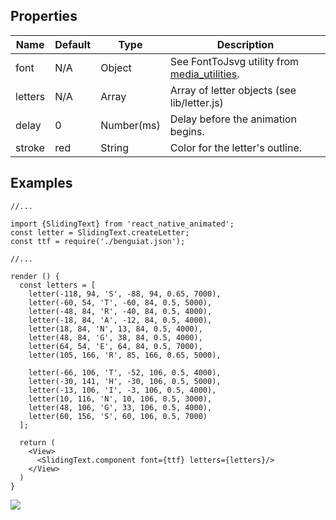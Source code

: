 
## Properties
Name                | Default                  |  Type      | Description
--------------------|--------------------------|------------|------------------------------------------------
font                | N/A                      | Object     | See FontToJsvg utility from [media_utilities](https://github.com/Introvertuous/media_utilities).
letters             | N/A                      | Array      | Array of letter objects (see lib/letter.js)
delay               | 0                        | Number(ms) | Delay before the animation begins.
stroke              | red                      | String     | Color for the letter's outline.

## Examples
```
//...

import {SlidingText} from 'react_native_animated';
const letter = SlidingText.createLetter;
const ttf = require('./benguiat.json');

//...

render () {
  const letters = [
    letter(-118, 94, 'S', -88, 94, 0.65, 7000),
    letter(-60, 54, 'T', -60, 84, 0.5, 5000),
    letter(-48, 84, 'R', -40, 84, 0.5, 4000),
    letter(-18, 84, 'A', -12, 84, 0.5, 4000),
    letter(18, 84, 'N', 13, 84, 0.5, 4000),
    letter(48, 84, 'G', 38, 84, 0.5, 4000),
    letter(64, 54, 'E', 64, 84, 0.5, 7000),
    letter(105, 166, 'R', 85, 166, 0.65, 5000),

    letter(-66, 106, 'T', -52, 106, 0.5, 4000),
    letter(-30, 141, 'H', -30, 106, 0.5, 5000),
    letter(-13, 106, 'I', -3, 106, 0.5, 4000),
    letter(10, 116, 'N', 10, 106, 0.5, 3000),
    letter(48, 106, 'G', 33, 106, 0.5, 4000),
    letter(60, 156, 'S', 60, 106, 0.5, 7000)
  ];

  return (
    <View>
      <SlidingText.component font={ttf} letters={letters}/>
    </View>
  )
}
```
![](https://www.dropbox.com/s/1lorwv4dt5zke6w/sliding_text.gif?dl=1)
